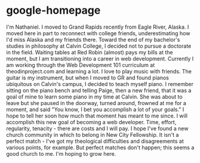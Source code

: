 # google-homepage

I'm Nathaniel. I moved to Grand Rapids recently from Eagle River, Alaska. I moved here in part to reconnect with college friends, underestimating how I'd miss Alaska and my friends there. Toward the end of my bachelor's studies in philosophy at Calvin College, I decided not to pursue a doctorate in the field. Waiting tables at Red Robin (almost) pays my bills at the moment, but I am transitioning into a career in web development. Currently I am working through the Web Development 101 curriculum at theodinproject.com and learning a lot. 
I love to play music with friends. The guitar is my instrument, but when I moved to GR and found pianos ubiquitous on Calvin's campus, I decided to teach myself piano. I remember sitting on the piano bench and telling Paige, then a new friend, that it was a goal of mine to learn some piano in my time at Calvin. She was about to leave but she paused in the doorway, turned around, frowned at me for a moment, and said "You know, I bet you accomplish a lot of your goals." I hope to tell her soon how much that moment has meant to me since. I will accomplish this new goal of becoming a web developer. Time, effort, regularity, tenacity - there are costs and I will pay.
I hope I've found a new church community in which to belong in New City Fellowship. It isn't a perfect match - I've got my theological difficulties and disagreements at various points, for example. But perfect matches don't happen; this seems a good church to me. I'm hoping to grow here.
